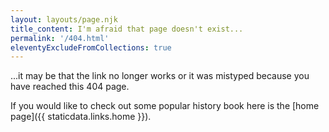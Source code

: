 ```yaml
---
layout: layouts/page.njk
title_content: I'm afraid that page doesn't exist...
permalink: '/404.html'
eleventyExcludeFromCollections: true
---
```


...it may be that the link no longer works or it was mistyped because you have reached this 404 page.

If you would like to check out some popular history book here is the [home page]({{ staticdata.links.home }}).